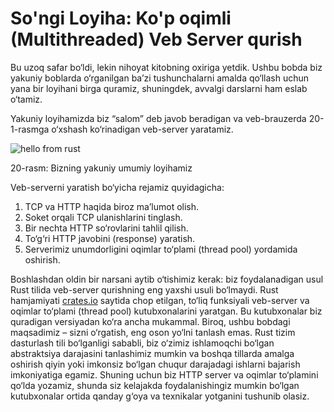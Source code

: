 # So'ngi Loyiha: Ko'p oqimli (Multithreaded) Veb Server qurish

Bu uzoq safar bo‘ldi, lekin nihoyat kitobning oxiriga yetdik. Ushbu bobda biz yakuniy boblarda o‘rganilgan ba’zi tushunchalarni amalda qo‘llash uchun yana bir loyihani birga quramiz, shuningdek, avvalgi darslarni ham eslab o‘tamiz.

Yakuniy loyihamizda biz “salom” deb javob beradigan va veb-brauzerda 20-1-rasmga o‘xshash ko‘rinadigan veb-server yaratamiz.

![hello from rust](img/trpl20-01.png)

<span class="caption">20-rasm: Bizning yakuniy umumiy loyihamiz</span>

Veb-serverni yaratish bo‘yicha rejamiz quyidagicha:

1. TCP va HTTP haqida biroz ma’lumot olish.
2. Soket orqali TCP ulanishlarini tinglash.
3. Bir nechta HTTP so‘rovlarini tahlil qilish.
4. To‘g‘ri HTTP javobini (response) yaratish.
5. Serverimiz unumdorligini oqimlar to‘plami (thread pool) yordamida oshirish.

Boshlashdan oldin bir narsani aytib o‘tishimiz kerak: biz foydalanadigan usul Rust tilida veb-server qurishning eng yaxshi usuli bo‘lmaydi. Rust hamjamiyati 
[crates.io](https://crates.io/) saytida chop etilgan, to‘liq funksiyali veb-server va oqimlar to‘plami (thread pool) kutubxonalarini yaratgan. Bu kutubxonalar biz quradigan versiyadan ko‘ra ancha mukammal. Biroq, ushbu bobdagi maqsadimiz – sizni o‘rgatish, eng oson yo‘lni tanlash emas. Rust tizim dasturlash tili bo‘lganligi sababli, biz o‘zimiz ishlamoqchi bo‘lgan abstraktsiya darajasini tanlashimiz mumkin va boshqa tillarda amalga oshirish qiyin yoki imkonsiz bo‘lgan chuqur darajadagi ishlarni bajarish imkoniyatiga egamiz. Shuning uchun biz HTTP server va oqimlar to‘plamini qo‘lda yozamiz, shunda siz kelajakda foydalanishingiz mumkin bo‘lgan kutubxonalar ortida qanday g‘oya va texnikalar yotganini tushunib olasiz.
